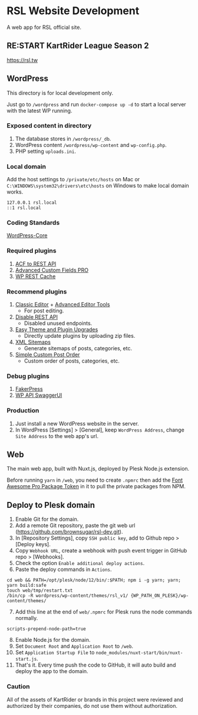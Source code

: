 # RSL Website Development

A web app for RSL official site.


## RE:START KartRider League Season 2

https://rsl.tw

## WordPress

This directory is for local development only.

Just go to `/wordpress` and run `docker-compose up -d` to start a local server with the latest WP running.

### Exposed content in directory

1. The database stores in `/wordpress/_db`.
2. WordPress content `/wordpress/wp-content` and `wp-config.php`.
3. PHP setting `uploads.ini`.

### Local domain

Add the host settings to `/private/etc/hosts` on Mac or `C:\WINDOWS\system32\drivers\etc\hosts` on Windows to make local domain works.

```
127.0.0.1 rsl.local
::1 rsl.local
```

### Coding Standards

[WordPress-Core](https://github.com/WordPress/WordPress-Coding-Standards)

### Required plugins

1. [ACF to REST API](https://wordpress.org/plugins/acf-to-rest-api/)
2. [Advanced Custom Fields PRO](https://www.advancedcustomfields.com/)
3. [WP REST Cache](https://tw.wordpress.org/plugins/wp-rest-cache/)

### Recommend plugins

1. [Classic Editor](https://wordpress.org/plugins/classic-editor/) + [Advanced Editor Tools](https://wordpress.org/plugins/tinymce-advanced/)
   - For post editing.
2. [Disable REST API](https://wordpress.org/plugins/disable-json-api/)
   - Disabled unused endpoints.
3. [Easy Theme and Plugin Upgrades](https://wordpress.org/plugins/easy-theme-and-plugin-upgrades/)
   - Directly update plugins by uploading zip files.
4. [XML Sitemaps](https://wordpress.org/plugins/google-sitemap-generator/)
   - Generate sitemaps of posts, categories, etc.
5. [Simple Custom Post Order](https://wordpress.org/plugins/simple-custom-post-order/)
   - Custom order of posts, categories, etc.

### Debug plugins

1. [FakerPress](https://wordpress.org/plugins/fakerpress/)
2. [WP API SwaggerUI](https://wordpress.org/plugins/wp-api-swaggerui/)

### Production

1. Just install a new WordPress website in the server.
2. In WordPress [Settings] > [General], keep `WordPress Address`, change `Site Address` to the web app's url.

## Web

The main web app, built with Nuxt.js, deployed by Plesk Node.js extension.

Before running `yarn` in `/web`, you need to create `.npmrc` then add the [Font Awesome Pro Package Token](https://fontawesome.com/how-to-use/on-the-web/setup/using-package-managers#installing-pro) in it to pull the private packages from NPM.

## Deploy to Plesk domain

1. Enable Git for the domain.
2. Add a remote Git repository, paste the git web url (https://github.com/brownsugar/rsl-dev.git).
3. In [Repository Settings], copy `SSH public key`, add to Github repo > [Deploy keys].
4. Copy `Webhook URL`, create a webhook with push event trigger in GitHub repo > [Webhooks].
5. Check the option `Enable additional deploy actions`.
6. Paste the deploy commands in `Actions`.
```
cd web && PATH=/opt/plesk/node/12/bin/:$PATH; npm i -g yarn; yarn; yarn build:safe
touch web/tmp/restart.txt
/bin/cp -R wordpress/wp-content/themes/rsl_v1/ {WP_PATH_ON_PLESK}/wp-content/themes/
```

7. Add this line at the end of `web/.npmrc` for Plesk runs the node commands normally.
```
scripts-prepend-node-path=true
```

8. Enable Node.js for the domain.
9. Set `Document Root` and `Application Root` to `/web`.
10. Set `Application Startup File` to `node_modules/nuxt-start/bin/nuxt-start.js`.
11. That's it. Every time push the code to GitHub, it will auto build and deploy the app to the domain.

### **Caution**

All of the assets of KartRider or brands in this project were reviewed and authorized by their companies, do not use them without authorization.
